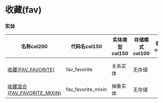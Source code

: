 # 收藏(fav) <!-- {docsify-ignore-all} -->



### 实体

|    名称col200   | 代码名col150      |  实体类型col150   | 存储模式col100 | 表名称col200   |    联合主键col100   |  主状态col100   |  权限控制col150  |  启用审计col100    |  备注col500  |
| --------  |------------| -----   |  --------|  --------|  --------|    -------- | -------- | -------- |-------- |
|[收藏(FAV_FAVORITE)](module/fav/fav_favorite)|fav_favorite|关系实体|无存储||是|否|附属主实体控制|否||
|[收藏混合(FAV_FAVORITE_MIXIN)](module/fav/fav_favorite_mixin)|fav_favorite_mixin|抽象实体|无存储||否|否|自控制|否||

